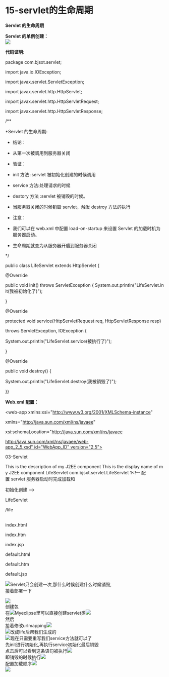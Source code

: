 # 15-servlet的生命周期

[]()

**Servlet 的生命周期**



**Servlet 的单例创建：**<br />![](https://cdn.nlark.com/yuque/0/2019/jpeg/349894/1562675705727-bd4f73e3-44b7-49ec-982f-9a7372ff8776.jpeg#align=left&display=inline&height=413&originHeight=518&originWidth=1043&status=done&width=831)



























**代码证明:**




package com.bjsxt.servlet;


import java.io.IOException;


import javax.servlet.ServletException;

import javax.servlet.http.HttpServlet;

import javax.servlet.http.HttpServletRequest;

import javax.servlet.http.HttpServletResponse;

/**

*Servlet 的生命周期:

- 结论：

- 从第一次被调用到服务器关闭

- 验证：

- init 方法 :servlet 被初始化创建的时候调用

- service 方法:处理请求的时候

- destory 方法 :servlet 被销毁的时候。

*	当服务器关闭的时候销毁 servlet，触发 destroy 方法的执行

[]()

- 注意：

- 我们可以在 web.xml 中配置 load-on-startup 来设置 Servlet 的加载时机为服务器启动。

- 生命周期就变为从服务器开启到服务器关闭

*/

public class LifeServlet extends HttpServlet {

@Override

public void init() throws ServletException { System.out.println("LifeServlet.init(我被初始化了)");

}

@Override

protected void service(HttpServletRequest req, HttpServletResponse resp)

throws ServletException, IOException {

System.out.println("LifeServlet.service(被执行了)");

}

@Override

public void destroy() {

System.out.println("LifeServlet.destroy(我被销毁了)");

}}


**Web.xml 配置：**




<?xml version="1.0" encoding="UTF-8"?>

<web-app	xmlns:xsi="http://www.w3.org/2001/XMLSchema-instance"

xmlns="http://java.sun.com/xml/ns/javaee"

xsi:schemaLocation="http://java.sun.com/xml/ns/javaee

http://java.sun.com/xml/ns/javaee/web-app_2_5.xsd" id="WebApp_ID" version="2.5">

<display-name>03-Servlet</display-name>

<servlet>

<description>This is the description of my J2EE component</description> <display-name>This is the display name of my J2EE component</display-name> <servlet-name>LifeServlet</servlet-name> <servlet-class>com.bjsxt.servlet.LifeServlet</servlet-class> <load-on-startup>1</load-on-startup><!-- 配置 servlet 服务器启动时完成加载和

初始化创建 -->

</servlet>


<servlet-mapping>

<servlet-name>LifeServlet</servlet-name>

<url-pattern>/life</url-pattern>

</servlet-mapping>

<welcome-file-list>

[]()<br /><welcome-file>index.html</welcome-file>

<welcome-file>index.htm</welcome-file>

<welcome-file>index.jsp</welcome-file>

<welcome-file>default.html</welcome-file>

<welcome-file>default.htm</welcome-file>

<welcome-file>default.jsp</welcome-file>

</welcome-file-list>

</web-app>


![](https://cdn.nlark.com/yuque/0/2019/png/349894/1562675705805-23b15db5-6a7a-438e-844a-2a0dfe905835.png#align=left&display=inline&height=767&originHeight=1362&originWidth=1601&status=done&width=902)Servlet只会创建一次,那什么时候创建什么时候销毁,<br />接着部署一下



![](https://cdn.nlark.com/yuque/0/2019/png/349894/1562675705905-ac1f1791-de50-4fa1-84b9-1987c67dc216.png#align=left&display=inline&height=377&originHeight=522&originWidth=1248&status=done&width=902)<br />创建包<br />在![](https://cdn.nlark.com/yuque/0/2019/png/349894/1562675705986-7309a005-a852-41a6-a2f8-f071e37d677a.png#align=left&display=inline&height=424&originHeight=474&originWidth=1008&status=done&width=902)Myeclipse里可以直接创建servlet类![](https://cdn.nlark.com/yuque/0/2019/png/349894/1562675706053-f28e6d52-584b-41d2-a210-afbe463d9e6f.png#align=left&display=inline&height=447&originHeight=501&originWidth=1012&status=done&width=902)<br />然后<br />接着修改urlmapping![](https://cdn.nlark.com/yuque/0/2019/png/349894/1562675706121-34515bb9-8c5b-4dd7-9e2b-eba675a0bebf.png#align=left&display=inline&height=588&originHeight=733&originWidth=1125&status=done&width=902)<br />![](https://cdn.nlark.com/yuque/0/2019/png/349894/1562675706227-daad1487-e64f-464a-9dae-397657196bc5.png#align=left&display=inline&height=517&originHeight=1147&originWidth=2001&status=done&width=902)改成life后帮我们生成的<br />![](https://cdn.nlark.com/yuque/0/2019/png/349894/1562675706351-6b354d2a-513f-43cb-84eb-9564a238d994.png#align=left&display=inline&height=329&originHeight=842&originWidth=2308&status=done&width=902)现在只需要重写我们service方法就可以了<br />先init进行初始化,再执行service初始化最后销毁<br />点击后可以看到这条语句被执行![](https://cdn.nlark.com/yuque/0/2019/png/349894/1562675706525-bc460b59-4c89-48b0-afcc-e4eb8956aa4a.png#align=left&display=inline&height=229&originHeight=418&originWidth=1646&status=done&width=902)<br />即销毁的时候执行![](https://cdn.nlark.com/yuque/0/2019/png/349894/1562675706624-498f3279-b6cc-4379-8fdd-e445706d8f0b.png#align=left&display=inline&height=104&originHeight=165&originWidth=1432&status=done&width=902)<br />配置加载顺序![](https://cdn.nlark.com/yuque/0/2019/png/349894/1562675706694-49b7b92b-acb6-4839-822f-53bab430f87d.png#align=left&display=inline&height=212&originHeight=386&originWidth=1645&status=done&width=902)<br />![](https://cdn.nlark.com/yuque/0/2019/png/349894/1562675706775-eb3896fc-b94b-47cb-882f-e4534a12daba.png#align=left&display=inline&height=87&originHeight=156&originWidth=1615&status=done&width=902)



